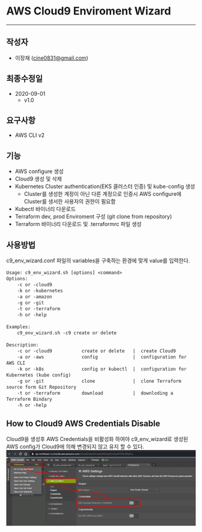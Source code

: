 #  AWS Cloud9 Enviroment Wizard
---

## 작성자
+ 이장재 (cine0831@gmail.com)

## 최종수정일
+ 2020-09-01
  + v1.0

## 요구사항
+ AWS CLI v2

## 기능
+ AWS configure 생성
+ Cloud9 생성 및 삭제
+ Kubernetes Cluster authentication(EKS 클러스터 인증) 및 kube-config 생성
  + Cluster를 생성한 계정이 아닌 다른 계정으로 인증시 AWS configure에 Cluster를 생서한 사용자의 권한이 필요함
+ Kubectl 바이너리 다운로드
+ Terraform dev, prod Enviroment 구성 (git clone from repository)
+ Terraform 바이너리 다운로드 및 .terraformrc 파일 생성

## 사용방법
c9_env_wizard.conf 파일의 variables을 구축하는 환경에 맞게 value를 입력한다.

```
Usage: c9_env_wizard.sh [options] <command>
Options:
    -c or -cloud9
    -k or -kubernetes
    -a or -amazon
    -g or -git
    -t or -terraform
    -h or -help
    
Examples:
    c9_env_wizard.sh -c9 create or delete
    
Description:
    -c or -cloud9           create or delete   |  create Cloud9
    -a or -aws              config             |  configuration for AWS CLI
    -k or -k8s              config or kubectl  |  configuration for Kubernetes (kube config)
    -g or -git              clone              |  clone Terraform source form Git Repository
    -t or -terraform        download           |  downloding a Terraform Bindary
    -h or -help
```

## How to Cloud9 AWS Credentials Disable
Cloud9을 생성후 AWS Credentials을 비활성화 하여야 c9_env_wizard로 생성된 AWS config가 Cloud9에 의해 변경되지 않고 유지 할 수 있다.
![ex_screenshot](./Cloud9_AWS_credentials_disable.png)
